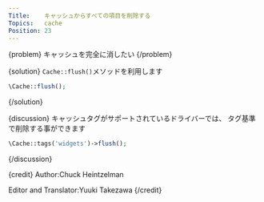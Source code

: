 ```yaml
---
Title:    キャッシュからすべての項目を削除する
Topics:   cache
Position: 23
---
```


{problem}
キャッシュを完全に消したい
{/problem}

{solution}
`Cache::flush()`メソッドを利用します

```php
\Cache::flush();
```
{/solution}

{discussion}
キャッシュタグがサポートされているドライバーでは、
タグ基準で削除する事ができます

```php
\Cache::tags('widgets')->flush();
```
{/discussion}

{credit}
Author:Chuck Heintzelman

Editor and Translator:Yuuki Takezawa
{/credit}
